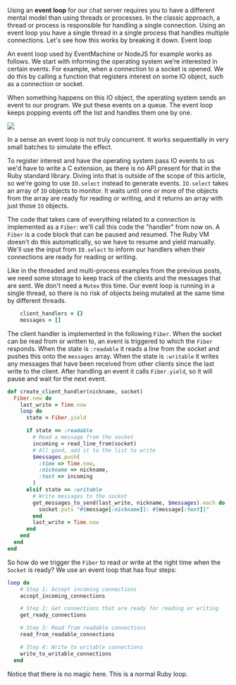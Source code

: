 Using an **event loop** for our chat server requires you to have a different mental model than using threads or processes. In the classic approach, a thread or process is responsible for handling a single connection. Using an event loop you have a single thread in a single process that handles multiple connections. Let's see how this works by breaking it down.
Event loop


An event loop used by EventMachine or NodeJS for example works as follows. We start with informing the operating system we’re interested in certain events. For example, when a connection to a socket is opened. We do this by calling a function that registers interest on some IO object, such as a connection or socket.

When something happens on this IO object, the operating system sends an event to our program. We put these events on a queue. The event loop keeps popping events off the list and handles them one by one.

![](https://raw.githubusercontent.com/Codevolve/next/master/courses/community/Ruby%20Magic/assets/event-loops%20(1).svg?sanitize=true)

In a sense an event loop is not truly concurrent. It works sequentially in very small batches to simulate the effect.

To register interest and have the operating system pass IO events to us we'd have to write a C extension, as there is no API present for that in the Ruby standard library. Diving into that is outside of the scope of this article, so we're going to use `IO.select` instead to generate events. `IO.select` takes an array of `IO` objects to monitor. It waits until one or more of the objects from the array are ready for reading or writing, and it returns an array with just those `IO` objects.

The code that takes care of everything related to a connection is implemented as a `Fiber`: we'll call this code the "handler" from now on. A `Fiber` is a code block that can be paused and resumed. The Ruby VM doesn't do this automatically, so we have to resume and yield manually. We'll use the input from `IO.select` to inform our handlers when their connections are ready for reading or writing.

Like in the threaded and multi-process examples from the previous posts, we need some storage to keep track of the clients and the messages that are sent. We don't need a `Mutex` this time. Our event loop is running in a single thread, so there is no risk of objects being mutated at the same time by different threads.

```ruby
    client_handlers = {}
    messages = []
```

The client handler is implemented in the following `Fiber`. When the socket can be read from or written to, an event is triggered to which the `Fiber` responds. When the state is `:readable` it reads a line from the socket and pushes this onto the `messages` array. When the state is `:writable` it writes any messages that have been received from other clients since the last write to the client. After handling an event it calls `Fiber.yield`, so it will pause and wait for the next event.

```ruby
def create_client_handler(nickname, socket)
  Fiber.new do
    last_write = Time.now
    loop do
      state = Fiber.yield

      if state == :readable
        # Read a message from the socket
        incoming = read_line_from(socket)
        # All good, add it to the list to write
        $messages.push(
          :time => Time.now,
          :nickname => nickname,
          :text => incoming
        )
      elsif state == :writable
        # Write messages to the socket
        get_messages_to_send(last_write, nickname, $messages).each do |message|
          socket.puts "#{message[:nickname]}: #{message[:text]}"
        end
        last_write = Time.now
      end
    end
  end
end
```

So how do we trigger the `Fiber` to read or write at the right time when the `Socket` is ready? We use an event loop that has four steps:

```ruby
loop do
    # Step 1: Accept incoming connections
    accept_incoming_connections

    # Step 2: Get connections that are ready for reading or writing
    get_ready_connections

    # Step 3: Read from readable connections
    read_from_readable_connections

    # Step 4: Write to writable connections
    write_to_writable_connections
  end
 ```
 
Notice that there is no magic here. This is a normal Ruby loop.
